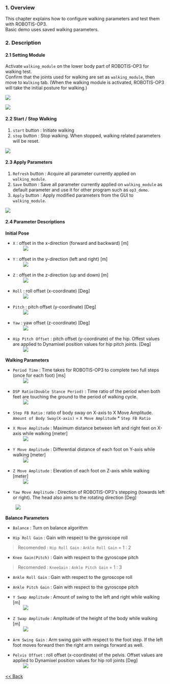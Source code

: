### 1. Overview   
This chapter explains how to configure walking parameters and test them with ROBOTIS-OP3.  
Basic demo uses saved walking parameters.  


### 2. Description
#### 2.1 Setting Module
Activate `walking_module` on the lower body part of ROBOTIS-OP3 for walking test.   
Confirm that the joints used for walking are set as `walking_module`, then move to `Walking` tab.
(When the walking module is activated, ROBOTIS-OP3 will take the initial posture for walking.)    

![](/assets/images/platform/op3/op3_gui_walking_tuner_01.png)  

![](/assets/images/platform/op3/op3_gui_walking_tuner_02.png)

#### 2.2 Start / Stop Walking  
 1. `start` button : Initiate walking  
 2. `stop` button : Stop walking. When stopped, walking related parameters will be reset.  

![](/assets/images/platform/op3/op3_gui_walking_tuner_03.png)



#### 2.3 Apply Parameters
 1. `Refresh` button : Acquire all parameter currently applied on `walking_module`.  
 2. `Save` button : Save all parameter currently applied on `walking_module` as default parameter and use it for other program such as `op3_demo`.  
 3. `Apply` button : Apply modified parameters from the GUI to `walking_module`.  

![](/assets/images/platform/op3/op3_gui_walking_tuner_04.png)


#### 2.4 Parameter Descriptions
**Initial Pose**  
* `X` : offset in the x-direction (forward and backward) [m]  
&emsp;&emsp; ![](/assets/images/platform/op3/op3_walking_module_image142.jpg)
* `Y` : offset in the y-direction (left and right) [m]  
&emsp;&emsp; ![](/assets/images/platform/op3/op3_walking_module_image143.jpg)

* `Z` : offset in the z-direction (up and down) [m]  
&emsp;&emsp; ![](/assets/images/platform/op3/op3_walking_module_image144.jpg)

* `Roll` : roll offset (x-coordinate) [Deg]  
&emsp;&emsp; ![](/assets/images/platform/op3/op3_walking_module_image145.jpg)

* `Pitch` : pitch offset (y-coordinate) [Deg]  
&emsp;&emsp; ![](/assets/images/platform/op3/op3_walking_module_image146.jpg)
* `Yaw` : yaw offset (z-coordinate) [Deg]  
&emsp;&emsp; ![](/assets/images/platform/op3/op3_walking_module_image2.gif)

* `Hip Pitch Offset` : pitch offset (y-coordinate) of the hip. Offest values are applied to Dynamixel position values for hip pitch joints. [Deg]  
&emsp;&emsp; ![](/assets/images/platform/op3/op3_walking_module_image147.jpg)

**Walking Parameters**  
* `Period Time` : Time takes for ROBOTIS-OP3 to complete two full steps (once for each foot) [ms]  
&emsp;&emsp; ![](/assets/images/platform/op3/op3_walking_module_image148.jpg)

* `DSP Ratio(Double Stance Period)` : Time ratio of the period when both feet are touching the ground to the period of walking cycle.  
&emsp;&emsp; ![](/assets/images/platform/op3/op3_walking_module_image149.jpg)

* `Step FB Ratio` : ratio of body sway on X-axis to X Move Amplitude.  
 `Amount of Body Sway(X-axis)` = `X Move Amplitude` * `Step FB Ratio`  

* `X Move Amplitude` : Maximum distance between left and right feet on X-axis while walking [meter]  
&emsp;&emsp; ![](/assets/images/platform/op3/op3_walking_module_image150.jpg)

* `Y Move Amplitude` : Differential distance of each foot on Y-axis while walking [meter]  
&emsp;&emsp; ![](/assets/images/platform/op3/op3_walking_module_image151.jpg)
* `Z Move Amplitude` : Elevation of each foot on Z-axis while walking [meter]  
&emsp;&emsp; ![](/assets/images/platform/op3/op3_walking_module_image152.jpg)
* `Yaw Move Amplitude` : Direction of ROBOTIS-OP3's stepping (towards left or right). The head also aims to the rotating direction [Deg]  

&emsp;&emsp; ![](/assets/images/platform/op3/op3_walking_module_image3.gif)

**Balance Parameters**  
* `Balance` : Turn on balance algorithm  

* `Hip Roll Gain` : Gain with respect to the gyroscope roll  
> Recomended : `Hip Roll Gain` : `Ankle Roll Gain` = 1 : 2  

* `Knee Gain(Pitch)` : Gain with respect to the gyroscope pitch  
> Recomended : `KneeGain` : `Ankle Pitch Gain` = 1 : 3  

* `Ankle Roll Gain` : Gain with respect to the gyroscope roll  

* `Ankle Pitch Gain` : Gain with respect to the gyroscope pitch  

* `Y Swap Amplitude` : Amount of swing to the left and right while walking [m]  
&emsp;&emsp; ![](/assets/images/platform/op3/op3_walking_module_image153.jpg)

* `Z Swap Amplitude` : Amplitude of the height of the body while walking [m]  
&emsp;&emsp; ![](/assets/images/platform/op3/op3_walking_module_image154.jpg)
* `Arm Swing Gain` : Arm swing gain with respect to the foot step. If the left foot moves forward then the right arm swings forward as well.  

* `Pelvis Offset` : roll offset (x-coordinate) of the pelvis. Offset values are applied to Dynamixel position values for hip roll joints [Deg]  
&emsp;&emsp; ![](/assets/images/platform/op3/op3_walking_module_image155.jpg)


[&lt;&lt; Back](op3_user's_guide.md)
